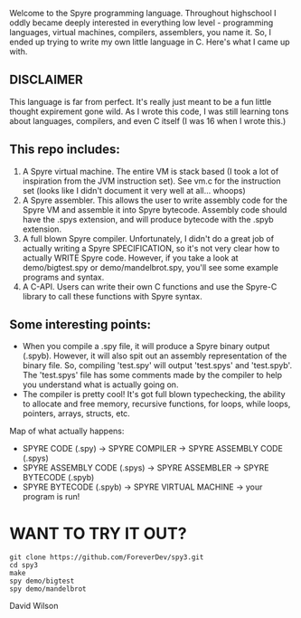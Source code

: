 Welcome to the Spyre programming language.  Throughout highschool I oddly became deeply
interested in everything low level - programming languages, virtual machines, compilers,
assemblers, you name it.  So, I ended up trying to write my own little language in C.
Here's what I came up with.

## DISCLAIMER
This language is far from perfect.  It's really just meant to be a fun
little thought expirement gone wild.  As I wrote this code, I was still
learning tons about languages, compilers, and even C itself (I was 16
when I wrote this.)

## This repo includes:
1. A Spyre virtual machine.  The entire VM is stack based (I took a lot of
   inspiration from the JVM instruction set). See vm.c for the instruction
   set (looks like I didn't document it very well at all... whoops)
2. A Spyre assembler.  This allows the user to write assembly code for the
   Spyre VM and assemble it into Spyre bytecode.  Assembly code should
   have the .spys extension, and will produce bytecode with the .spyb
   extension.
3. A full blown Spyre compiler.  Unfortunately, I didn't do a great job of
   actually writing a Spyre SPECIFICATION, so it's not very clear how to
   actually WRITE Spyre code.  However, if you take a look at demo/bigtest.spy
   or demo/mandelbrot.spy, you'll see some example programs and syntax.
4. A C-API.  Users can write their own C functions and use the Spyre-C 
   library to call these functions with Spyre syntax.

## Some interesting points:
- When you compile a .spy file, it will produce a Spyre binary output (.spyb).
  However, it will also spit out an assembly representation of the binary file.
  So, compiling 'test.spy' will output 'test.spys' and 'test.spyb'.  The
  'test.spys' file has some comments made by the compiler to help you understand
  what is actually going on.
- The compiler is pretty cool!  It's got full blown typechecking, the ability
  to allocate and free memory, recursive functions, for loops, while loops,
  pointers, arrays, structs, etc.

Map of what actually happens:
- SPYRE CODE (.spy) -> SPYRE COMPILER -> SPYRE ASSEMBLY CODE (.spys)
- SPYRE ASSEMBLY CODE (.spys) -> SPYRE ASSEMBLER -> SPYRE BYTECODE (.spyb)
- SPYRE BYTECODE (.spyb) -> SPYRE VIRTUAL MACHINE -> your program is run!

# WANT TO TRY IT OUT?
```
git clone https://github.com/ForeverDev/spy3.git
cd spy3
make
spy demo/bigtest
spy demo/mandelbrot
```

David Wilson
